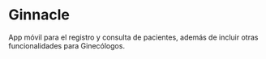 # Ginnacle
App móvil para el registro y consulta de pacientes, además de incluir otras funcionalidades para Ginecólogos.
